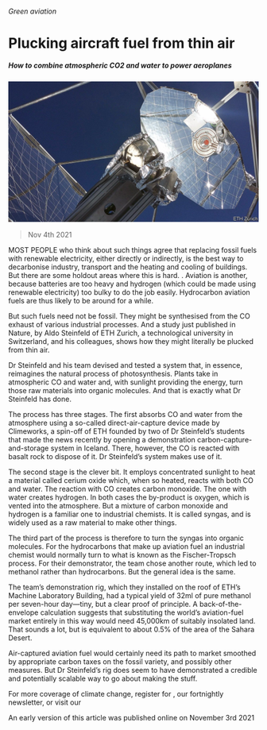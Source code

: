 ###### Green aviation

# Plucking aircraft fuel from thin air 

##### How to combine atmospheric CO2 and water to power aeroplanes 

![image](images/20211106_stp504.jpg) 

> Nov 4th 2021 

MOST PEOPLE who think about such things agree that replacing fossil fuels with renewable electricity, either directly or indirectly, is the best way to decarbonise industry, transport and the heating and cooling of buildings. But there are some holdout areas where this is hard. . Aviation is another, because batteries are too heavy and hydrogen (which could be made using renewable electricity) too bulky to do the job easily. Hydrocarbon aviation fuels are thus likely to be around for a while.

But such fuels need not be fossil. They might be synthesised from the CO exhaust of various industrial processes. And a study just published in Nature, by Aldo Steinfeld of ETH Zurich, a technological university in Switzerland, and his colleagues, shows how they might literally be plucked from thin air.


Dr Steinfeld and his team devised and tested a system that, in essence, reimagines the natural process of photosynthesis. Plants take in atmospheric CO and water and, with sunlight providing the energy, turn those raw materials into organic molecules. And that is exactly what Dr Steinfeld has done.

The process has three stages. The first absorbs CO and water from the atmosphere using a so-called direct-air-capture device made by Climeworks, a spin-off of ETH founded by two of Dr Steinfeld’s students that made the news recently by opening a demonstration carbon-capture-and-storage system in Iceland. There, however, the CO is reacted with basalt rock to dispose of it. Dr Steinfeld’s system makes use of it.

The second stage is the clever bit. It employs concentrated sunlight to heat a material called cerium oxide which, when so heated, reacts with both CO and water. The reaction with CO creates carbon monoxide. The one with water creates hydrogen. In both cases the by-product is oxygen, which is vented into the atmosphere. But a mixture of carbon monoxide and hydrogen is a familiar one to industrial chemists. It is called syngas, and is widely used as a raw material to make other things.

The third part of the process is therefore to turn the syngas into organic molecules. For the hydrocarbons that make up aviation fuel an industrial chemist would normally turn to what is known as the Fischer-Tropsch process. For their demonstrator, the team chose another route, which led to methanol rather than hydrocarbons. But the general idea is the same.

The team’s demonstration rig, which they installed on the roof of ETH’s Machine Laboratory Building, had a typical yield of 32ml of pure methanol per seven-hour day—tiny, but a clear proof of principle. A back-of-the-envelope calculation suggests that substituting the world’s aviation-fuel market entirely in this way would need 45,000km of suitably insolated land. That sounds a lot, but is equivalent to about 0.5% of the area of the Sahara Desert.

Air-captured aviation fuel would certainly need its path to market smoothed by appropriate carbon taxes on the fossil variety, and possibly other measures. But Dr Steinfeld’s rig does seem to have demonstrated a credible and potentially scalable way to go about making the stuff.

For more coverage of climate change, register for , our fortnightly newsletter, or visit our 

An early version of this article was published online on November 3rd 2021

